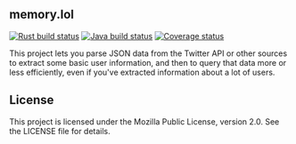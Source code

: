 ## memory.lol

[![Rust build status](https://img.shields.io/github/workflow/status/travisbrown/memory-lol/rust-ci.svg?label=rust)](https://github.com/travisbrown/memory-lol/actions)
[![Java build status](https://img.shields.io/github/workflow/status/travisbrown/memory-lol/java-ci.svg?label=java)](https://github.com/travisbrown/memory-lol/actions)
[![Coverage status](https://img.shields.io/codecov/c/github/travisbrown/memory-lol/main.svg)](https://codecov.io/github/travisbrown/memory-lol)

This project lets you parse JSON data from the Twitter API or other sources to extract some basic user information,
and then to query that data more or less efficiently, even if you've extracted information about a lot of users.

## License

This project is licensed under the Mozilla Public License, version 2.0. See the LICENSE file for details.
